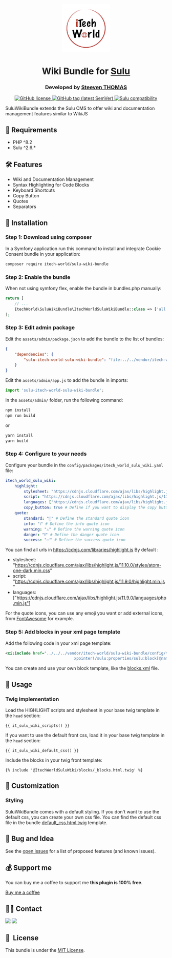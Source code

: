 <div align="center">
    <img width="150" src="./doc/images/logo.png" alt="Itech World logo">
</div>

<h1 align="center">Wiki Bundle for <a href="https://sulu.io" target="_blank">Sulu</a></h1>

<h3 align="center">Developed by <a href="https://github.com/steeven-th" target="_blank">Steeven THOMAS</a></h3>
<p align="center">
    <a href="LICENSE" target="_blank">
        <img src="https://img.shields.io/badge/license-MIT-green" alt="GitHub license">
    </a>
    <a href="https://github.com/steeven-th/SuluWikiBundle/releases" target="_blank">
        <img src="https://img.shields.io/badge/release-v1.0.0-blue" alt="GitHub tag (latest SemVer)">
    </a>
    <a href="https://sulu.io/" target="_blank">
        <img src="https://img.shields.io/badge/sulu_compatibility-%3E=2.6-cyan" alt="Sulu compatibility">
    </a>
</p>
SuluWikiBundle extends the Sulu CMS to offer wiki and documentation management features similar to WikiJS

## 📂 Requirements

* PHP ^8.2
* Sulu ^2.6.*

## 🛠️ Features

* Wiki and Documentation Management
* Syntax Highlighting for Code Blocks
* Keyboard Shortcuts
* Copy Button
* Quotes
* Separators

## 🚀 Installation

### Step 1: Download using composer
In a Symfony application run this command to install and integrate Cookie Consent bundle in your application:
```bash
composer require itech-world/sulu-wiki-bundle
```

### Step 2: Enable the bundle
When not using symfony flex, enable the bundle in bundles.php manually:
```php
return [
    // ...
    ItechWorld\SuluWikiBundle\ItechWorldSuluWikiBundle::class => ['all' => true],
];
```

### Step 3: Edit admin package
Edit the `assets/admin/package.json` to add the bundle to the list of bundles:
```json
{
    "dependencies": {
        "sulu-itech-world-sulu-wiki-bundle": "file:../../vendor/itech-world/sulu-wiki-bundle/public/js"
    }
}
```

Edit the `assets/admin/app.js` to add the bundle in imports:
```js
import 'sulu-itech-world-sulu-wiki-bundle';
```

In the `assets/admin/` folder, run the following command:
```bash
npm install
npm run build
```

or

```bash
yarn install
yarn build
```

### Step 4: Configure to your needs
Configure your bundle in the `config/packages/itech_world_sulu_wiki.yaml` file:
```yaml
itech_world_sulu_wiki:
    highlight:
        stylesheet: "https://cdnjs.cloudflare.com/ajax/libs/highlight.js/11.10.0/styles/atom-one-dark.min.css" # Define the url of the stylesheet for theme highlight.js, 11.10.0 by default
        script: "https://cdnjs.cloudflare.com/ajax/libs/highlight.js/11.9.0/highlight.min.js'" # Define the url of the script for highlight.js, 11.9.0 by default
        languages: ["https://cdnjs.cloudflare.com/ajax/libs/highlight.js/11.9.0/languages/php.min.js"] # Define the urls of the scripts for the languages you want to use, 11.9.0/languages/php.min.js by default
        copy_button: true # Define if you want to display the copy button, true by default
    quote:
        standard: "💬" # Define the standard quote icon
        info: "ℹ️" # Define the info quote icon
        warning: "⚠️" # Define the warning quote icon
        danger: "❗" # Define the danger quote icon
        success: "✅" # Define the success quote icon
```

You can find all urls in https://cdnjs.com/libraries/highlight.js
By default :
- stylesheet: "https://cdnjs.cloudflare.com/ajax/libs/highlight.js/11.10.0/styles/atom-one-dark.min.css"
- script: "https://cdnjs.cloudflare.com/ajax/libs/highlight.js/11.9.0/highlight.min.js"
- languages: ["https://cdnjs.cloudflare.com/ajax/libs/highlight.js/11.9.0/languages/php.min.js"]

For the quote icons, you can use any emoji you want or add external icons, from [FontAwesome](https://fontawesome.com/) for example.

### Step 5: Add blocks in your xml page template
Add the following code in your xml page template:
```xml
<xi:include href="../../../vendor/itech-world/sulu-wiki-bundle/config/templates/blocks.xml" xpointer="xmlns(sulu=http://schemas.sulu.io/template/template)
                              xpointer(/sulu:properties/sulu:block[@name='wiki_blocks'])"/>
```

You can create and use your own block template, like the [blocks.xml](./config/templates/blocks.xml) file.

## 📖 Usage
### Twig implementation
Load the HIGHLIGHT scripts and stylesheet in your base twig template in the `head` section:
```twig
{{ it_sulu_wiki_scripts() }}
```

If you want to use the default front css, load it in your base twig template in the `head` section:
```twig
{{ it_sulu_wiki_default_css() }}
```

Include the blocks in your twig front template:
```twig
{% include '@ItechWorldSuluWiki/blocks/_blocks.html.twig' %}
```

## 🎨 Customization
### Styling
SuluWikiBundle comes with a default styling. If you don't want to use the default css, you can create your own css file.
You can find the default css file in the bundle [default_css.html.twig](./templates/default_css.html.twig) template.

## 🐛 Bug and Idea

See the [open issues](https://github.com/steeven-th/SuluWikiBundle/issues) for a list of proposed
features (and known issues).

## 💰 Support me

You can buy me a coffee to support me **this plugin is 100% free**.

[Buy me a coffee](https://www.buymeacoffee.com/steeven.th)

## 👨‍💻 Contact

<a href="https://steeven-th.dev"><img src="https://avatars.githubusercontent.com/u/82022828?s=96&v=4" width="48"></a>
<a href="https://x.com/ThomasSteeven2"><img src="https://upload.wikimedia.org/wikipedia/commons/thumb/2/2d/Twitter_X.png/640px-Twitter_X.png" width="48"></a>

## 📘&nbsp; License

This bundle is under the [MIT License](LICENSE).
